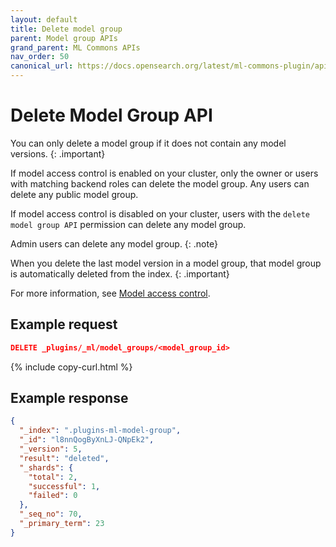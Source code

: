 ```yaml
---
layout: default
title: Delete model group
parent: Model group APIs
grand_parent: ML Commons APIs
nav_order: 50
canonical_url: https://docs.opensearch.org/latest/ml-commons-plugin/api/model-group-apis/delete-model-group/
---
```


# Delete Model Group API

You can only delete a model group if it does not contain any model versions. 
{: .important}

If model access control is enabled on your cluster, only the owner or users with matching backend roles can delete the model group. Any users can delete any public model group.

If model access control is disabled on your cluster, users with the `delete model group API` permission can delete any model group. 

Admin users can delete any model group.
{: .note}

When you delete the last model version in a model group, that model group is automatically deleted from the index.
{: .important}

For more information, see [Model access control]({{site.url}}{{site.baseurl}}/ml-commons-plugin/model-access-control/).

## Example request

```json
DELETE _plugins/_ml/model_groups/<model_group_id>
```
{% include copy-curl.html %}

## Example response

```json
{
  "_index": ".plugins-ml-model-group",
  "_id": "l8nnQogByXnLJ-QNpEk2",
  "_version": 5,
  "result": "deleted",
  "_shards": {
    "total": 2,
    "successful": 1,
    "failed": 0
  },
  "_seq_no": 70,
  "_primary_term": 23
}
```
